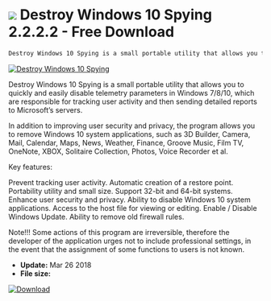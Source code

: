 # ![](https://cdn.softexe.net/static/icon/5/destroy-windows-10-spying-1867.png) Destroy Windows 10 Spying 2.2.2.2 - Free Download

```sh
Destroy Windows 10 Spying is a small portable utility that allows you to quickly and easily disable telemetry parameters in Windows 7/8/10, which are responsible for tracking user activity and then sending detailed reports
```
[![Destroy Windows 10 Spying](https://gallery.dpcdn.pl/imgc/Tools/62208/g_-_420x350_1.5_-_x20150929214808_0.png)](https://softexe.net/win/system/tweaking-optimizing/destroy-windows-10-spying:phfg.html)

Destroy Windows 10 Spying is a small portable utility that allows you to quickly and easily disable telemetry parameters in Windows 7/8/10, which are responsible for tracking user activity and then sending detailed reports to Microsoft’s servers.

In addition to improving user security and privacy, the program allows you to remove Windows 10 system applications, such as 3D Builder, Camera, Mail, Calendar, Maps, News, Weather, Finance, Groove Music, Film TV, OneNote, XBOX, Solitaire Collection, Photos, Voice Recorder et al.

Key features:


Prevent tracking user activity.
Automatic creation of a restore point.
Portability utility and small size.
Support 32-bit and 64-bit systems.
Enhance user security and privacy.
Ability to disable Windows 10 system applications.
Access to the host file for viewing or editing.
Enable / Disable Windows Update.
Ability to remove old firewall rules.


Note!!! Some actions of this program are irreversible, therefore the developer of the application urges not to include professional settings, in the event that the assignment of some functions to users is not known.


- **Update:** Mar 26 2018
- **File size:** 

[![Download](https://cdn.softexe.net/static/img/download.png)](https://softexe.net/win/system/tweaking-optimizing/destroy-windows-10-spying:phfg.html)

